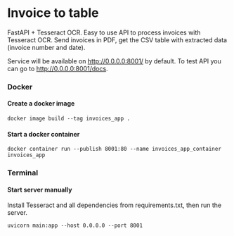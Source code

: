 # Invoice to table
FastAPI + Tesseract OCR. Easy to use API to process invoices with Tesseract OCR. Send invoices in PDF, get the CSV table with extracted data (invoice number and date).

Service will be available on http://0.0.0.0:8001/ by default. To test API you can go to http://0.0.0.0:8001/docs.


### Docker

#### Create a docker image
`docker image build --tag invoices_app .`

#### Start a docker container
`docker container run --publish 8001:80 --name invoices_app_container invoices_app`


### Terminal
#### Start server manually
Install Tesseract and all dependencies from requirements.txt, then run the server.

`uvicorn main:app --host 0.0.0.0 --port 8001`
